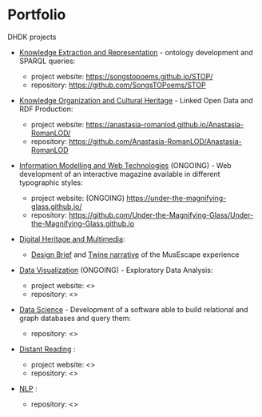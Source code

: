 # Portfolio
DHDK projects

- [Knowledge Extraction and Representation](https://www.unibo.it/it/didattica/insegnamenti/insegnamento/2021/454463) - ontology development and SPARQL queries:

    - project website: <https://songstopoems.github.io/STOP/>
    - repository: <https://github.com/SongsTOPoems/STOP>
    
- [Knowledge Organization and Cultural Heritage](https://www.unibo.it/it/didattica/insegnamenti/insegnamento/2021/454462) - Linked Open Data and RDF Production:

    - project website: <https://anastasia-romanlod.github.io/Anastasia-RomanLOD/>
    - repository: <https://github.com/Anastasia-RomanLOD/Anastasia-RomanLOD>
    
- [Information Modelling and Web Technologies](https://www.unibo.it/it/didattica/insegnamenti/insegnamento/2021/454464) (ONGOING) - Web development of an interactive magazine available in different typographic styles:

    - project website: (ONGOING) <https://under-the-magnifying-glass.github.io/>
    - repository: <https://github.com/Under-the-Magnifying-Glass/Under-the-Magnifying-Glass.github.io>
    
- [Digital Heritage and Multimedia](https://www.unibo.it/it/didattica/insegnamenti/insegnamento/2021/454470): 
    - <a href="MUSEscape_DESIGN_BRIEF.pdf" class="image fit"><img src="images/marr_pic.jpg" alt="">Design Brief</a> and [Twine narrative](https://salvadana.github.io/Portfolio/twine.html) of the MusEscape experience

- [Data Visualization](https://www.unibo.it/it/didattica/insegnamenti/insegnamento/2022/467047) (ONGOING)  - Exploratory Data Analysis: 
    - project website: <>
    - repository: <>
    
- [Data Science](https://www.unibo.it/it/didattica/insegnamenti/insegnamento/2021/467046) - Development of a software able to build relational and graph databases and query them: 
    - repository: <>
    
- [Distant Reading](https://www.unibo.it/it/didattica/insegnamenti/insegnamento/2021/424631) : 
    - project website: <>
    - repository: <> 
    
- [NLP](https://www.unibo.it/it/didattica/insegnamenti/insegnamento/2022/455487) : 
    
    - repository: <>
